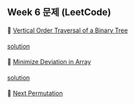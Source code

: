 ## Week 6 문제 (LeetCode)

####
👀 [  Vertical Order Traversal of a Binary Tree](https://leetcode.com/explore/challenge/card/january-leetcoding-challenge-2021/583/week-5-january-29th-january-31st/3621/)
####
[solution](https://github.com/BBBOMi/Algorithms-New/blob/master/week39/Leet987.kt)
####
👀 [  Minimize Deviation in Array](https://leetcode.com/explore/challenge/card/january-leetcoding-challenge-2021/583/week-5-january-29th-january-31st/3622/)
####
[solution](https://github.com/BBBOMi/Algorithms-New/blob/master/week39/Leet1675.kt)
####
👀 [  Next Permutation](https://leetcode.com/explore/challenge/card/january-leetcoding-challenge-2021/583/week-5-january-29th-january-31st/3623/)
####
